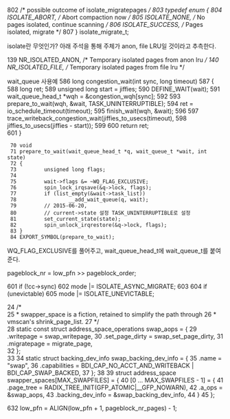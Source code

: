  802 /* possible outcome of isolate_migratepages */
 803 typedef enum {
 804         ISOLATE_ABORT,          /* Abort compaction now */
 805         ISOLATE_NONE,           /* No pages isolated, continue scanning */
 806         ISOLATE_SUCCESS,        /* Pages isolated, migrate */
 807 } isolate_migrate_t;
 
 isolate란 무엇인가?
아래 주석을 통해 주체가 anon, file LRU일 것이라고 추측한다.

 139     NR_ISOLATED_ANON,   /* Temporary isolated pages from anon lru */
 140     NR_ISOLATED_FILE,   /* Temporary isolated pages from file lru */

wait_queue 사용예
586 long congestion_wait(int sync, long timeout)
587 {
588         long ret;
589         unsigned long start = jiffies;
590         DEFINE_WAIT(wait);
591         wait_queue_head_t *wqh = &congestion_wqh[sync];
592 
593         prepare_to_wait(wqh, &wait, TASK_UNINTERRUPTIBLE);
594         ret = io_schedule_timeout(timeout);
595         finish_wait(wqh, &wait);
596 
597         trace_writeback_congestion_wait(jiffies_to_usecs(timeout), 
598                                         jiffies_to_usecs(jiffies - start));
599 
600         return ret;      
601 } 

```
 70 void
 71 prepare_to_wait(wait_queue_head_t *q, wait_queue_t *wait, int state)
 72 {       
 73         unsigned long flags;
 74 
 75         wait->flags &= ~WQ_FLAG_EXCLUSIVE;
 76         spin_lock_irqsave(&q->lock, flags);
 77         if (list_empty(&wait->task_list))
 78                 __add_wait_queue(q, wait);
 79         // 2015-06-20,
 80         // current->state 설정 TASK_UNINTERRUPTIBLE로 설정
 81         set_current_state(state);
 82         spin_unlock_irqrestore(&q->lock, flags);
 83 }
 84 EXPORT_SYMBOL(prepare_to_wait);

```
WQ_FLAG_EXCLUSIVE를 풀어주고, wait_queue_head_t에 wait_queue_t를 붙여준다.

pageblock_nr = low_pfn >> pageblock_order;

 601                 if (!cc->sync)
 602                         mode |= ISOLATE_ASYNC_MIGRATE;
 603 
 604                 if (unevictable)
 605                         mode |= ISOLATE_UNEVICTABLE;

 24 /*   
 25  * swapper_space is a fiction, retained to simplify the path through
 26  * vmscan's shrink_page_list.
 27  */  
 28 static const struct address_space_operations swap_aops = {
 29         .writepage      = swap_writepage,
 30         .set_page_dirty = swap_set_page_dirty,
 31         .migratepage    = migrate_page,  
 32 };   
 33 
 34 static struct backing_dev_info swap_backing_dev_info = {
 35         .name           = "swap",
 36         .capabilities   = BDI_CAP_NO_ACCT_AND_WRITEBACK | BDI_CAP_SWAP_BACKED,
 37 };
 38 
 39 struct address_space swapper_spaces[MAX_SWAPFILES] = {
 40         [0 ... MAX_SWAPFILES - 1] = {
 41                 .page_tree      = RADIX_TREE_INIT(GFP_ATOMIC|__GFP_NOWARN),
 42                 .a_ops          = &swap_aops,
 43                 .backing_dev_info = &swap_backing_dev_info,
 44         }
 45 };

 632                 low_pfn = ALIGN(low_pfn + 1, pageblock_nr_pages) - 1;

